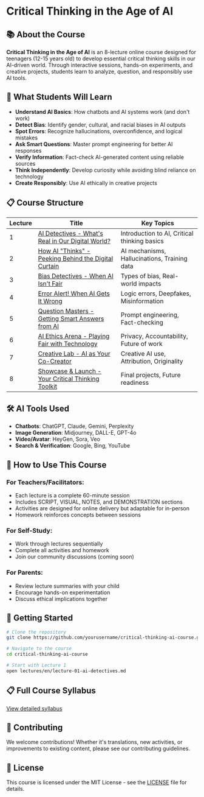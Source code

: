 # Critical Thinking in the Age of AI

## 📚 About the Course

**Critical Thinking in the Age of AI** is an 8-lecture online course designed for teenagers (12-15 years old) to develop essential critical thinking skills in our AI-driven world. Through interactive sessions, hands-on experiments, and creative projects, students learn to analyze, question, and responsibly use AI tools.

## 🎯 What Students Will Learn

- **Understand AI Basics**: How chatbots and AI systems work (and don't work)
- **Detect Bias**: Identify gender, cultural, and racial biases in AI outputs
- **Spot Errors**: Recognize hallucinations, overconfidence, and logical mistakes
- **Ask Smart Questions**: Master prompt engineering for better AI responses
- **Verify Information**: Fact-check AI-generated content using reliable sources
- **Think Independently**: Develop curiosity while avoiding blind reliance on technology
- **Create Responsibly**: Use AI ethically in creative projects

## 📋 Course Structure

| Lecture | Title | Key Topics |
|---------|-------|------------|
| 1 | [AI Detectives - What's Real in Our Digital World?](lectures/en/lecture-01-ai-detectives.md) | Introduction to AI, Critical thinking basics |
| 2 | [How AI "Thinks" - Peeking Behind the Digital Curtain](lectures/en/lecture-02-how-ai-thinks.md) | AI mechanisms, Hallucinations, Training data |
| 3 | [Bias Detectives - When AI Isn't Fair](lectures/en/lecture-03-bias-detectives.md) | Types of bias, Real-world impacts |
| 4 | [Error Alert! When AI Gets It Wrong](lectures/en/lecture-04-error-alert.md) | Logic errors, Deepfakes, Misinformation |
| 5 | [Question Masters - Getting Smart Answers from AI](lectures/en/lecture-05-question-masters.md) | Prompt engineering, Fact-checking |
| 6 | [AI Ethics Arena - Playing Fair with Technology](lectures/en/lecture-06-ai-ethics-arena.md) | Privacy, Accountability, Future of work |
| 7 | [Creative Lab - AI as Your Co-Creator](lectures/en/lecture-07-creative-lab.md) | Creative AI use, Attribution, Originality |
| 8 | [Showcase & Launch - Your Critical Thinking Toolkit](lectures/en/lecture-08-showcase-launch.md) | Final projects, Future readiness |

## 🛠️ AI Tools Used

- **Chatbots**: ChatGPT, Claude, Gemini, Perplexity
- **Image Generation**: Midjourney, DALL-E, GPT-4o
- **Video/Avatar**: HeyGen, Sora, Veo
- **Search & Verification**: Google, Bing, YouTube

## 📖 How to Use This Course

### For Teachers/Facilitators:
- Each lecture is a complete 60-minute session
- Includes SCRIPT, VISUAL, NOTES, and DEMONSTRATION sections
- Activities are designed for online delivery but adaptable for in-person
- Homework reinforces concepts between sessions

### For Self-Study:
- Work through lectures sequentially
- Complete all activities and homework
- Join our community discussions (coming soon)

### For Parents:
- Review lecture summaries with your child
- Encourage hands-on experimentation
- Discuss ethical implications together

## 🚀 Getting Started

```bash
# Clone the repository
git clone https://github.com/yourusername/critical-thinking-ai-course.git

# Navigate to the course
cd critical-thinking-ai-course

# Start with Lecture 1
open lectures/en/lecture-01-ai-detectives.md
```

## 📋 Full Course Syllabus
[View detailed syllabus](course-overview/syllabus.md)

## 🤝 Contributing

We welcome contributions! Whether it's translations, new activities, or improvements to existing content, please see our contributing guidelines.

## 📄 License

This course is licensed under the MIT License - see the [LICENSE](LICENSE) file for details.